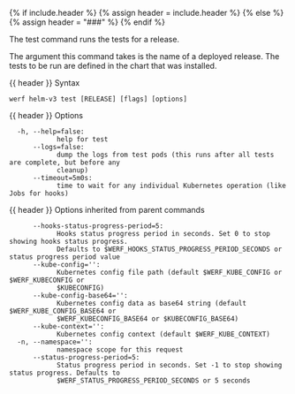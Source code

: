{% if include.header %}
{% assign header = include.header %}
{% else %}
{% assign header = "###" %}
{% endif %}

The test command runs the tests for a release.

The argument this command takes is the name of a deployed release.
The tests to be run are defined in the chart that was installed.


{{ header }} Syntax

```shell
werf helm-v3 test [RELEASE] [flags] [options]
```

{{ header }} Options

```shell
  -h, --help=false:
            help for test
      --logs=false:
            dump the logs from test pods (this runs after all tests are complete, but before any    
            cleanup)
      --timeout=5m0s:
            time to wait for any individual Kubernetes operation (like Jobs for hooks)
```

{{ header }} Options inherited from parent commands

```shell
      --hooks-status-progress-period=5:
            Hooks status progress period in seconds. Set 0 to stop showing hooks status progress.   
            Defaults to $WERF_HOOKS_STATUS_PROGRESS_PERIOD_SECONDS or status progress period value
      --kube-config='':
            Kubernetes config file path (default $WERF_KUBE_CONFIG or $WERF_KUBECONFIG or           
            $KUBECONFIG)
      --kube-config-base64='':
            Kubernetes config data as base64 string (default $WERF_KUBE_CONFIG_BASE64 or            
            $WERF_KUBECONFIG_BASE64 or $KUBECONFIG_BASE64)
      --kube-context='':
            Kubernetes config context (default $WERF_KUBE_CONTEXT)
  -n, --namespace='':
            namespace scope for this request
      --status-progress-period=5:
            Status progress period in seconds. Set -1 to stop showing status progress. Defaults to  
            $WERF_STATUS_PROGRESS_PERIOD_SECONDS or 5 seconds
```

